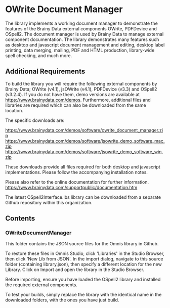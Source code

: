 # OWrite Document Manager

The library implements a working document manager to demonstrate the features of the Brainy Data external components OWrite, PDFDevice and OSpell2. The document manager is used by Brainy Data to manage external component documentation. The library demonstrates many features such as desktop and javascript document management and editing, desktop label printing, data merging, mailing, PDF and HTML production, library-wide spell checking, and much more.

## Additional Requirements

To build the library you will require the following external components by Brainy Data; OWrite (v4.1), jsOWrite (v4.1), PDFDevice (v3.3) and OSpell2 (v3.2.4). If you do not have them, demo versions are available at https://www.brainydata.com/demos. Furthermore, additional files and libraries are required which can also be downloaded from the same location.

The specific downloads are:

https://www.brainydata.com/demos/software/owrite_document_manager.zip
https://www.brainydata.com/demos/software/jsowrite_demo_software_mac.zip
https://www.brainydata.com/demos/software/jsowrite_demo_software_win.zip

These downloads provide all files required for both desktop and javascript implementations. Please follow the accompanying installation notes.

Please also refer to the online documentation for further information.
https://www.brainydata.com/supportpublic/documentation.htm

The latest OSpell2Interface.lbs library can be downloaded from a separate Github repository within this organization.

## Contents

### OWriteDocumentManager

This folder contains the JSON source files for the Omnis library in Github.

To restore these files in Omnis Studio, click 'Libraries' in the Studio Browser, then click 'New Lib from JSON'. In the import dialog, navigate to this source folder (containing library.json), then specify a different location for the new Library. Click on Import and open the library in the Studio Browser.

Before importing, ensure you have loaded the OSpell2 library and installed the required external components.

To test your builds, simply replace the library with the identical name in the downloaded folders, with the ones you have just build.
